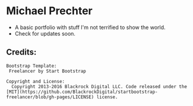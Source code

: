 # Michael Prechter
- A basic portfolio with stuff I'm not terrified to show the world.
- Check for updates soon.

## Credits:

	Bootstrap Template:
	 Freelancer by Start Bootstrap

    Copyright and License:
      Copyright 2013-2016 Blackrock Digital LLC. Code released under the [MIT](https://github.com/BlackrockDigital/startbootstrap-freelancer/blob/gh-pages/LICENSE) license.
